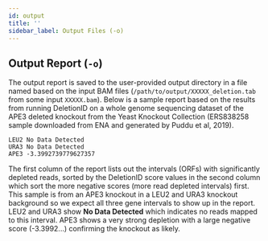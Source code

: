 ```yaml
---
id: output
title: ''
sidebar_label: Output Files (-o)
---
```


## Output Report (`-o`)

The output report is saved to the user-provided output directory in a file named based on the input BAM files (`/path/to/output/XXXXX_deletion.tab` from some input `XXXXX.bam`). Below is a sample report based on the results from running DeletionID on a whole genome sequencing dataset of the APE3 deleted knockout from the Yeast Knockout Collection (ERS838258 sample downloaded from ENA and generated by Puddu et al, 2019).

```
LEU2 No Data Detected
URA3 No Data Detected
APE3 -3.3992739779627357
```

The first column of the report lists out the intervals (ORFs) with significantly depleted reads, sorted by the DeletionID score values in the second column which sort the more negative scores (more read depleted intervals) first. This sample is from an APE3 knockout in a LEU2 and URA3 knockout background so we expect all three gene intervals to show up in the report. LEU2 and URA3 show **No Data Detected** which indicates no reads mapped to this interval. APE3 shows a very strong depletion with a large negative score (-3.3992...) confirming the knockout as likely.
